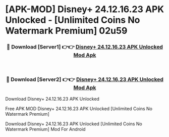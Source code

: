 # [APK-MOD] Disney+ 24.12.16.23 APK Unlocked - [Unlimited Coins No Watermark Premium] 02u59



<div align="center">
<h3>🔴 Download [Server1] 👉👉 <a href="https://momento.my/?title=Disney+_24.12.16.23_APK_Unlocked">Disney+ 24.12.16.23 APK Unlocked Mod Apk</a></h3><br>

<h3>🔴 Download [Server2] 👉👉 <a href="https://momento.my/?title=Disney+_24.12.16.23_APK_Unlocked">Disney+ 24.12.16.23 APK Unlocked Mod Apk</a></h3>
</div>



Download Disney+ 24.12.16.23 APK Unlocked 

Free APK MOD Disney+ 24.12.16.23 APK Unlocked [Unlimited Coins No Watermark Premium]

Download Disney+ 24.12.16.23 APK Unlocked [Unlimited Coins No Watermark Premium] Mod For Android
